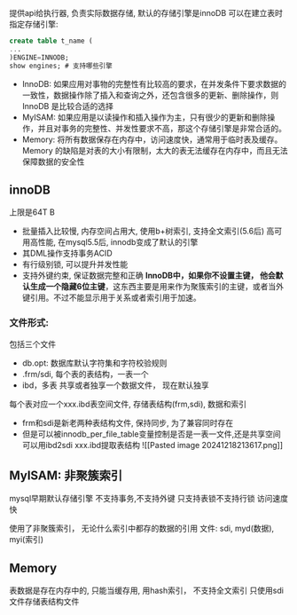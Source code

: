 提供api给执行器, 负责实际数据存储, 默认的存储引擎是innoDB
可以在建立表时指定存储引擎:
```sql
create table t_name (
...
)ENGINE=INNODB;
show engines; # 支持哪些引擎
```

- InnoDB: 如果应用对事物的完整性有比较高的要求，在并发条件下要求数据的一致性，数据操作除了插入和查询之外，还包含很多的更新、删除操作，则 InnoDB 是比较合适的选择
- MyISAM: 如果应用是以读操作和插入操作为主，只有很少的更新和删除操作，并且对事务的完整性、并发性要求不高，那这个存储引擎是非常合适的。
- Memory: 将所有数据保存在内存中，访问速度快，通常用于临时表及缓存。Memory 的缺陷是对表的大小有限制，太大的表无法缓存在内存中，而且无法保障数据的安全性
## innoDB
上限是64T B
- 批量插入比较慢, 内存空间占用大, 使用b+树索引, 支持全文索引(5.6后)
高可用高性能, 在mysql5.5后, innodb变成了默认的引擎
- 其DML操作支持事务ACID
- 有行级别锁, 可以提升并发性能
- 支持外键约束, 保证数据完整和正确
**InnoDB中，如果你不设置主键， 他会默认生成一个隐藏6位主键**，这东西主要是用来作为聚簇索引的主键，或者当外键引用。不过不能显示用于关系或者索引用于加速。
### 文件形式: 
包括三个文件
- db.opt: 数据库默认字符集和字符校验规则
- .frm/sdi, 每个表的表结构，一表一个
- ibd，多表 共享或者独享一个数据文件， 现在默认独享


每个表对应一个xxx.ibd表空间文件, 存储表结构(frm,sdi), 数据和索引
- frm和sdi是新老两种表结构文件, 保持同步, 为了兼容同时存在
- 但是可以被innodb_per_file_table变量控制是否是一表一文件,还是共享空间
可以用ibd2sdi xxx.ibd提取表结构
![[Pasted image 20241218213617.png]]
## MyISAM: 非聚簇索引
mysql早期默认存储引擎
不支持事务,不支持外键
只支持表锁不支持行锁
访问速度快

使用了非聚簇索引， 无论什么索引中都存的数据的引用
文件: sdi, myd(数据), myi(索引)

## Memory
表数据是存在内存中的, 只能当缓存用, 用hash索引， 不支持全文索引
只使用sdi文件存储表结构文件

